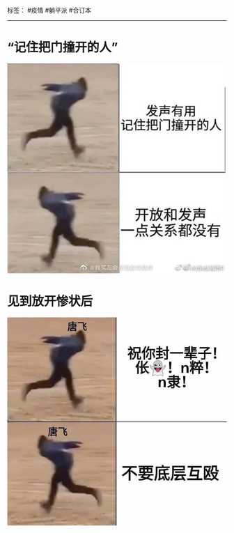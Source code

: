 标签： #疫情 #躺平派 #合订本 
***
# “记住把门撞开的人”
[![IMG_20221223_010220_720_1.jpg](https://raw.githubusercontent.com/bluntvoice/mypic/main/IMG_20221223_010220_720_1.jpg)](https://raw.githubusercontent.com/bluntvoice/mypic/main/IMG_20221223_010220_720_1.jpg)
# 见到放开惨状后
[![IMG_20221224_185518.jpg](https://raw.githubusercontent.com/bluntvoice/mypic/main/IMG_20221224_185518.jpg)](https://raw.githubusercontent.com/bluntvoice/mypic/main/IMG_20221224_185518.jpg)